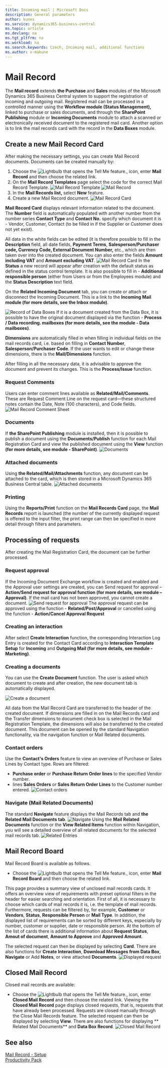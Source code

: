 ```yaml
---
title: Incoming mail | Microsoft Docs
description: General parameters
author: kunes
ms.service: dynamics365-business-central
ms.topic: article
ms.devlang: na
ms.tgt_pltfrm: na
ms.workload: na
ms.search.keywords: Czech, Incoming mail, additional functions
ms.author: v-makune
---
```

# Mail Record

The **Mail record** extends **the Purchase** and **Sales** modules of the Microsoft Dynamics 365 Business Central system to support the registration of incoming and outgoing mail. Registered mail can be processed in a controlled manner using the **Workflow module (Status Management),** linked to purchase or sales documents, and through the **SharePoint Publishing** module or **Incoming Documents** module to attach a scanned or electronically received document to the registered mail card. Another option is to link the mail records card with the record in the **Data Boxes** module.

## Create a new Mail Record Card
After making the necessary settings, you can create Mail Record documents. Documents can be created manually by:
1. Choose the ![Lightbulb that opens the Tell Me feature.](media/ui-search/search_small.png "Tell me what you want to do"), icon, enter **Mail Record** and then choose the related link.
2. On the **Mail Record Templates** page select the code for the correct Mail Record Template.
   ![Mail Record Template](media/IM-mail-record-templates.png)
   ![Mail Record](media/IM-incoming-mail.png)
3. In the **Mail Records list,** select **New** feature.
4. Create a new Mail Record document.
   ![Mail Record Card](media/IM-incoming-mail-card.png)

**Mail Record Card** displays relevant information related to the document. The **Number** field is automatically populated with another number from the number series **Contact Type** and **Contact No.** specify which document it is - Vendor, Customer, Contact (to be filled in if the Supplier or Customer does not yet exist).

All data in the white fields can be edited (it is therefore possible to fill in the **Description** field, all date fields, **Payment Terms**, **Salesperson/Purchaser code, Currency Code, External Document Number,** etc., which are then taken over into the created document. You can also enter the fields **Amount including VAT** and **Amount excluding VAT**.
![Mail Record Card](media/IM-incoming-card-mail.png)
In the  **Status** a new record will appear after creation with the default status as defined in the status control template. It is also possible to fill in - **Additional responsible person** (either from Users or from the Employees module) and the **Status Description** text field.

On the **Related Incoming Document** tab, you can create or attach or disconnect the Incoming Document. This is a link to the **Incoming Mail module (for more details, see the Inbox module)**.

![Record of Data Boxes](media/IM-data_record.png)
If it is a document created from the Data Box, it is possible to have the original document displayed via the function - **Process / Data recording. mailboxes (for more details, see the module - Data mailboxes)**.

**Dimensions** are automatically filled in when filling in individual fields on the mail records card, i.e. based on filling in **Contact Number**, **Salesperson/Purchaser Code**. If the user wants to edit or change these dimensions, there is the **Mail/Dimensions** function.

After filling in all the necessary data, it is advisable to approve the document and prevent its changes. This is the **Process/Issue** function.

### Request Comments
Users can enter comment lines available as **Related/Mail/Comments**. These are Request Comment Line on the request card—these structured notes contain the Date, Note (100 characters), and Code fields.
![Mail Record Comment Sheet](media/IM-sheet.png)
### Documents
If **the SharePoint Publishing** module is installed, then it is possible to publish a document using the **Documents/Publish** function for each Mail Registration Card and view the published document using the **View** function **(for more details, see module - SharePoint)**.
![Documents](media/IM-doc_publish.png)
### Attached documents
Using **the Related/Mail/Attachments** function, any document can be attached to the card, which is then stored in a Microsoft Dynamics 365 Business Central table.
![Attached documents](media/IM-doc_attached.png)
### Printing
Using the **Reports/Print** function on the **Mail Records Card** page, the **Mail Records** report is launched (the number of the currently displayed request is offered to the input filter, the print range can then be specified in more detail through filters and parameters.

## Processing of requests
After creating the Mail Registration Card, the document can be further processed.
### Request approval
If the Incoming Document Exchange workflow is created and enabled and the Approval user settings are created, you can Send request for approval – **Action/Send request for approval function (for more details, see module – Approval)**. If the mail card has not been approved, you cannot create a document.
![Send request for approval](media/IM-send_request.png)
The approval request can be approved using the function - **Related/Post/Approval** or cancelled using the function - **Action/Cancel Approval Request**

### Creating an interaction
After select **Create Interaction** function, the corresponding Interaction Log Entry is created for the Contact Card according to **Interaction Template Setup** for **Incoming** and **Outgoing Mail (for more details, see module - Marketing)**.
### Creating a documents
You can use the **Create Document** function. The user is asked which document to create and after creation, the new document tab is automatically displayed.

![Create a document](media/IM-doc_create.png)

All data from the Mail Record Card are transferred to the header of the created document. If dimensions are filled in on the Mail Records card and the Transfer dimensions to document check box is selected in the Mail Registration Template, the dimensions will also be transferred to the created document. This document can be opened by the standard Navigation functionality, via the navigation function or Mail Related documents.
### Contact orders
Use the **Contact's Orders** feature to view an overview of Purchase or Sales Lines by Contact type. Rows are filtered:
- **Purchase order** or **Purchase Return Order lines** to the specified Vendor number.
- lines **Sales Orders** or **Sales Return Order Lines** to the Customer number entered.
   ![Contact orders](media/IM-order.png)
### Navigate (Mail Related Documents)
The standard **Navigate** feature displays the Mail Records tab and **the Related Mail Documents tab**.
![Navigate](media/IM-navigate.png)
Using the **Mail Related Documents** function or the **View Related Items** function within Navigation, you will see a detailed overview of all related documents for the selected mail records tab.
![Related Entries](media/IM-related_item.png)
## Mail Record Board
Mail Record Board is available as follows.
- Choose the ![Lightbulb that opens the Tell Me feature.](media/ui-search/search_small.png "Tell me what you want to do"), icon, enter **Mail Record Board** and then choose the related link.

This page provides a summary view of unclosed mail records cards. It offers an overview view of requirements with preset optional filters in the header for easier searching and orientation. First of all, it is necessary to choose which cards of mail records it is, i.e. the template of mail records. Furthermore, requests can be filtered by, for example, **Customer** or **Vendors**, **Status**, **Responsible Person** or **Mail Type**. In addition, the displayed list of requirements can be sorted by different keys, especially by number, customer or supplier, date or responsible person. At the bottom of the list of cards there is additional information about **Request Status**, **Amout of document**, **Amount to Approve** and **Approved Amount**.

The selected request can then be displayed by selecting **Card**. There are also functions for **Create Interaction**, **Download Messages from Data Box**, **Navigate** or Add **Notes**, or view attached **Documents**.
![Displayed request](media/IM-mail.png)
## Closed Mail Record
Closed mail records are available:
- Choose the ![Lightbulb that opens the Tell Me feature.](media/ui-search/search_small.png "Tell me what you want to do"), icon, enter **Closed Mail Record** and then choose the related link.
   Viewing the **Closed Mail Record** page displays closed requests, that is, requests that have already been processed. Requests are closed manually through the Close Mail Records feature.
   The selected request can then be displayed by selecting **View**. There are also functions for displaying ** Related Mail Documents** and **Data Box Record**.
   ![Closed Mail Record](media/IM-closed_mail.png)





## See also
[Mail Record - Setup](incoming-mail-setup.md)  
[Productivity Pack](productivity-pack.md)
